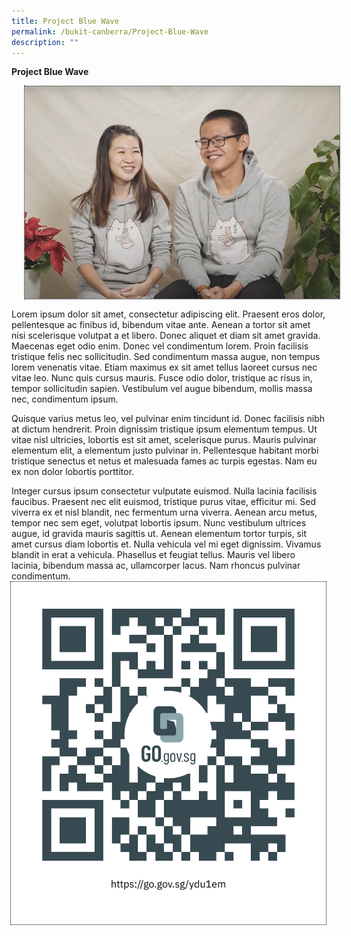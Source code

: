 ```yaml
---
title: Project Blue Wave
permalink: /bukit-canberra/Project-Blue-Wave
description: ""
---
```

**Project Blue Wave**

<p>
<img src="/images/Events/finding%20love%20at%20chingay.png" style="width=200px;height=auto;float: left;border: 1px dotted black;  margin: 0px 0px 15px 20px;"/>
Lorem ipsum dolor sit amet, consectetur adipiscing elit. Praesent eros dolor, pellentesque ac finibus id, bibendum vitae ante. Aenean a tortor sit amet nisi scelerisque volutpat a et libero. Donec aliquet et diam sit amet gravida. Maecenas eget odio enim. Donec vel condimentum lorem. Proin facilisis tristique felis nec sollicitudin. Sed condimentum massa augue, non tempus lorem venenatis vitae. Etiam maximus ex sit amet tellus laoreet cursus nec vitae leo. Nunc quis cursus mauris. Fusce odio dolor, tristique ac risus in, tempor sollicitudin sapien. Vestibulum vel augue bibendum, mollis massa nec, condimentum ipsum.
</p>
<p>
Quisque varius metus leo, vel pulvinar enim tincidunt id. Donec facilisis nibh at dictum hendrerit. Proin dignissim tristique ipsum elementum tempus. Ut vitae nisl ultricies, lobortis est sit amet, scelerisque purus. Mauris pulvinar elementum elit, a elementum justo pulvinar in. Pellentesque habitant morbi tristique senectus et netus et malesuada fames ac turpis egestas. Nam eu ex non dolor lobortis porttitor.
</p>
<p>
	Integer cursus ipsum consectetur vulputate euismod. Nulla lacinia facilisis faucibus. Praesent nec elit euismod, tristique purus vitae, efficitur mi. Sed viverra ex et nisl blandit, nec fermentum urna viverra. Aenean arcu metus, tempor nec sem eget, volutpat lobortis ipsum. Nunc vestibulum ultrices augue, id gravida mauris sagittis ut. Aenean elementum tortor turpis, sit amet cursus diam lobortis et. Nulla vehicula vel mi eget dignissim. Vivamus blandit in erat a vehicula. Phasellus et feugiat tellus. Mauris vel libero lacinia, bibendum massa ac, ullamcorper lacus. Nam rhoncus pulvinar condimentum.
<img src="/images/qrcode.png" style="float: right;  border: 1px dotted black;  margin: 0px 0px 15px 20px; width=200px;height=auto;"/>
</p>
